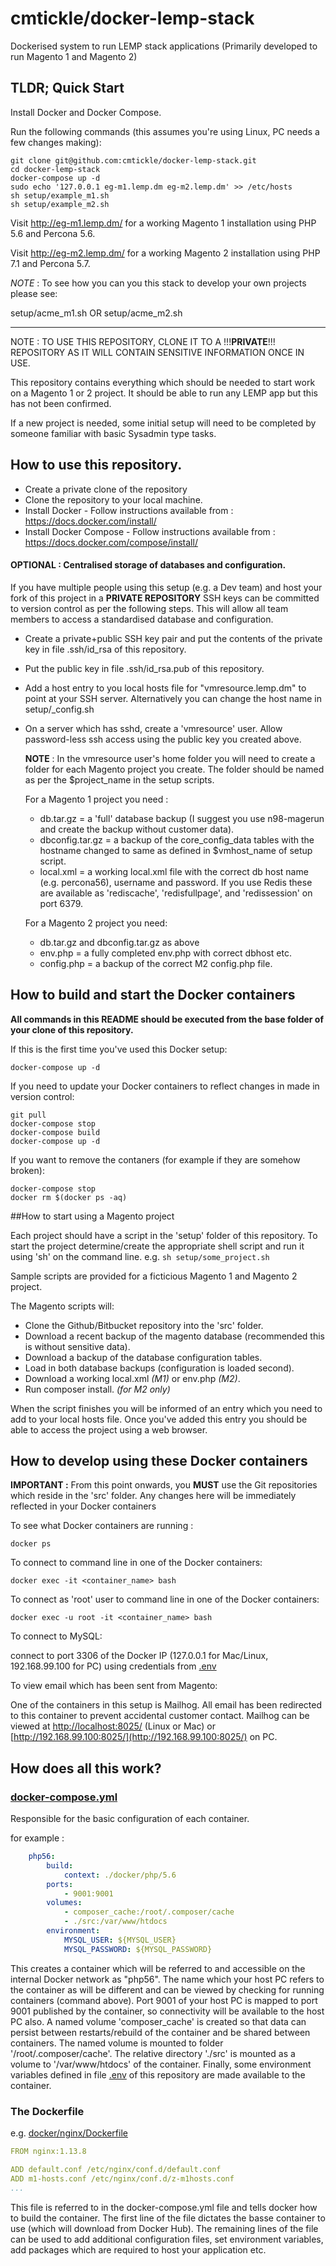 # cmtickle/docker-lemp-stack
Dockerised system to run LEMP stack applications (Primarily developed to run Magento 1 and Magento 2)

## TLDR; Quick Start
Install Docker and Docker Compose.

Run the following commands (this assumes you're using Linux, PC needs a few changes making):
```
git clone git@github.com:cmtickle/docker-lemp-stack.git
cd docker-lemp-stack
docker-compose up -d
sudo echo '127.0.0.1 eg-m1.lemp.dm eg-m2.lemp.dm' >> /etc/hosts
sh setup/example_m1.sh
sh setup/example_m2.sh
```

Visit http://eg-m1.lemp.dm/ for a working Magento 1 installation using PHP 5.6 and Percona 5.6.

Visit http://eg-m2.lemp.dm/ for a working Magento 2 installation using PHP 7.1 and Percona 5.7.

*NOTE* : To see how you can you this stack to develop your own projects please see:

setup/acme_m1.sh OR setup/acme_m2.sh

------

NOTE : TO USE THIS REPOSITORY, CLONE IT TO A !!!__PRIVATE__!!! REPOSITORY AS IT WILL CONTAIN SENSITIVE INFORMATION ONCE IN USE.

This repository contains everything which should be needed to start work on a Magento 1 or 2 project. It should be able to run any LEMP app but this has not been confirmed.

If a new project is needed, some initial setup will need to be completed by someone familiar with basic Sysadmin type tasks.

## How to use this repository.
* Create a private clone of the repository
* Clone the repository to your local machine.
* Install Docker -  Follow instructions available from : https://docs.docker.com/install/
* Install Docker Compose - Follow instructions available from : https://docs.docker.com/compose/install/

#### OPTIONAL : Centralised storage of databases and configuration.
If you have multiple people using this setup (e.g. a Dev team) and host your fork of this project in a __PRIVATE REPOSITORY__ SSH keys can be committed to version control as per the following steps.
This will allow all team members to access a standardised database and configuration.

* Create a private+public SSH key pair and put the contents of the private key in file .ssh/id_rsa of this repository.
* Put the public key in file .ssh/id_rsa.pub of this repository.
* Add a host entry to you local hosts file for "vmresource.lemp.dm" to point at your SSH server. 
Alternatively you can change the host name in setup/_config.sh


* On a server which has sshd, create a 'vmresource' user. Allow password-less ssh access using the public key you created above.

    __NOTE__ : In the vmresource user's home folder you will need to create a folder for each Magento project you create. 
    The folder should be named as per the $project_name in the setup scripts. 
    
    For a Magento 1 project you need :
    * db.tar.gz = a 'full' database backup (I suggest you use n98-magerun and create the backup without customer data).
    * dbconfig.tar.gz = a backup of the core_config_data tables with the hostname changed to same as defined in $vmhost_name of setup script.
    * local.xml = a working local.xml file with the correct db host name (e.g. percona56), username and password. If you use Redis these are available as 'rediscache', 'redisfullpage', and 'redissession' on port 6379. 
    
    For a Magento 2 project you need:
    * db.tar.gz and dbconfig.tar.gz as above
    * env.php = a fully completed env.php with correct dbhost etc.
    * config.php = a backup of the correct M2 config.php file.

## How to build and start the Docker containers

**All commands in this README should be executed from the base folder of your clone of this repository.**

If this is the first time you've used this Docker setup:

```
docker-compose up -d
```

If you need to update your Docker containers to reflect changes in made in version control:
```
git pull
docker-compose stop
docker-compose build
docker-compose up -d
```

If you want to remove the contaners (for example if they are somehow broken):
```
docker-compose stop
docker rm $(docker ps -aq)
```


##How to start using a Magento project

Each project should have a script in the 'setup' folder of this repository. To start the project determine/create the appropriate shell script and run it using 'sh' on the command line.
e.g. ```sh setup/some_project.sh```

Sample scripts are provided for a ficticious Magento 1 and Magento 2 project.

The Magento scripts will:
 * Clone the Github/Bitbucket repository into the 'src' folder.
 * Download a recent backup of the magento database (recommended this is without sensitive data).
 * Download a backup of the database configuration tables.
 * Load in both database backups (configuration is loaded second).
 * Download a working local.xml *(M1)* or env.php *(M2)*.
 * Run composer install. *(for M2 only)*
 
When the script finishes you will be informed of an entry which you need to add to your local hosts file. Once you've added this entry you should be able to access the project using a web browser.

## How to develop using these Docker containers

**IMPORTANT :**  From this point onwards, you **MUST** use the Git repositories which reside in the 'src' folder. Any changes here will be immediately reflected in your Docker containers

To see what Docker containers are running :

```
docker ps
```

To connect to command line in one of the Docker containers:
```
docker exec -it <container_name> bash
```

To connect as 'root' user to command line in one of the Docker containers:
```
docker exec -u root -it <container_name> bash
```

To connect to MySQL:
 
connect to port 3306 of the Docker IP (127.0.0.1 for Mac/Linux, 192.168.99.100 for PC) using credentials from [.env](.env)

To view email which has been sent from Magento:

One of the containers in this setup is Mailhog. All email has been redirected to this container to prevent accidental customer contact.
Mailhog can be viewed at [http://localhost:8025/](http://localhost:8025/) (Linux or Mac) or [http://192.168.99.100:8025/](http://192.168.99.100:8025/) on PC.

## How does all this work?

### [docker-compose.yml](docker-compose.yml)
Responsible for the basic configuration of each container.

for example :
```yaml
    php56:
        build:
            context: ./docker/php/5.6
        ports:
            - 9001:9001
        volumes:
            - composer_cache:/root/.composer/cache
            - ./src:/var/www/htdocs
        environment:
            MYSQL_USER: ${MYSQL_USER}
            MYSQL_PASSWORD: ${MYSQL_PASSWORD}
```
This creates a container which will be referred to and accessible on the internal Docker network as "php56". 
The name which your host PC refers to the container as will be different and can be viewed by checking for running containers (command above).
Port 9001 of your host PC is mapped to port 9001 published by the container, so connectivity will be available to the host PC also. 
A named volume 'composer_cache' is created so that data can persist between restarts/rebuild of the container and be shared between containers. 
The named volume is mounted to folder '/root/.composer/cache'.
The relative directory './src' is mounted as a volume to '/var/www/htdocs' of the container.
Finally, some environment variables defined in file [.env](.env) of this repository are made available to the container.

### The Dockerfile
e.g. [docker/nginx/Dockerfile](docker/nginx/Dockerfile)
```yaml
FROM nginx:1.13.8

ADD default.conf /etc/nginx/conf.d/default.conf
ADD m1-hosts.conf /etc/nginx/conf.d/z-m1hosts.conf
...

```
This file is referred to in the docker-compose.yml file and tells docker how to build the container. 
The first line of the file dictates the basse container to use (which will download from Docker Hub).
The remaining lines of the file can be used to add additional configuration files, set environment variables, add packages which are required to host your application etc.
